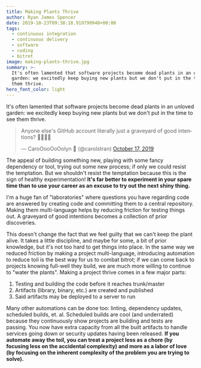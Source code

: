 ```yaml
---
title: Making Plants Thrive
author: Ryan James Spencer
date: 2019-10-23T09:38:18.919799940+00:00
tags:
  - continuous integration
  - continuous delivery
  - software
  - coding
  - bitrot
image: making-plants-thrive.jpg
summary: >-
  It's often lamented that software projects become dead plants in an unloved
  garden: we excitedly keep buying new plants but we don't put in the time to see
  them thrive.
hero_font_color: light
---
```


It's often lamented that software projects become dead plants in an unloved
garden: we excitedly keep buying new plants but we don't put in the time to see
them thrive.

<blockquote class="twitter-tweet" data-lang="en"><p lang="en" dir="ltr">Anyone else&#39;s GitHub account literally just a graveyard of good intentions? 🙎‍♀️🙋‍♀️</p>&mdash; CaroOooOoOolyn 👻 (@carolstran) <a href="https://twitter.com/carolstran/status/1184938790533681152?ref_src=twsrc%5Etfw">October 17, 2019</a></blockquote>
<script async src="https://platform.twitter.com/widgets.js" charset="utf-8"></script>

The appeal of building something new, playing with some fancy dependency or
tool, trying out some new process; if only we could resist the temptation. But
we shouldn't resist the temptation because this is the sign of healthy
experimentation! **It's far better to experiment in your spare time than to use
your career as an excuse to try out the next shiny thing.**

I'm a huge fan of "laboratories" where questions you have regarding code are
answered by creating code and committing them to a central repository. Making
them multi-language helps by reducing friction for testing things out. A
graveyard of good intentions becomes a collection of prior discoveries.

This doesn't change the fact that we feel guilty that we can't keep the plant
alive. It takes a little discipline, and maybe for some, a bit of prior
knowledge, but it's not too hard to get things into place. In the same way we
reduced friction by making a project multi-language, introducing automation to
reduce toil is the best way for us to combat bitrot; if we can come back to
projects knowing full-well they build, we are much more willing to continue to
"water the plants". Making a project thrive comes in a few major parts:

1. Testing and building the code before it reaches trunk/master
2. Artifacts (library, binary, etc.) are created and published
3. Said artifacts may be deployed to a server to run

Many other automations can be done too: linting, dependency updates, scheduled
builds, et. al. Scheduled builds are cool (and underrated) because they
continuously show projects are building and tests are passing. You now have
extra capacity from all the built artifacts to handle services going down or
security updates having been released. **If you automate away the toil, you can
treat a project less as a chore (by focusing less on the accidental complexity)
and more as a labor of love (by focusing on the inherent complexity of the
problem you are trying to solve).**
